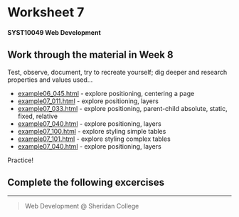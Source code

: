 # Worksheet 7
#### SYST10049 Web Development

## Work through the material in Week 8

Test, observe, document, try to recreate yourself; dig deeper and research properties and values used...
* [example06_045.html](example06_045.html) - explore positioning, centering a page
* [example07_011.html](example07_011.html) - explore positioning, layers
* [example07_033.html](example07_033.html) - explore positioning, parent-child absolute, static, fixed, relative 
* [example07_040.html](example07_040.html) - explore positioning, layers 
* [example07_100.html](example07_100.html) - explore styling simple tables
* [example07_101.html](example07_101.html) - explore styling complex tables
* [example07_040.html](example07_040.html) - explore positioning, layers
            
Practice!

## Complete the following excercises





---

> Web Development @ Sheridan College

